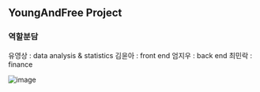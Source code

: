 ## YoungAndFree Project

### 역할분담
유영상 : data analysis & statistics
김윤아 : front end
엄지우 : back end
최민락 : finance

![image](https://user-images.githubusercontent.com/87863185/236775828-10430f67-bc31-4b91-8ab2-ea7b1ace5a3b.png)
